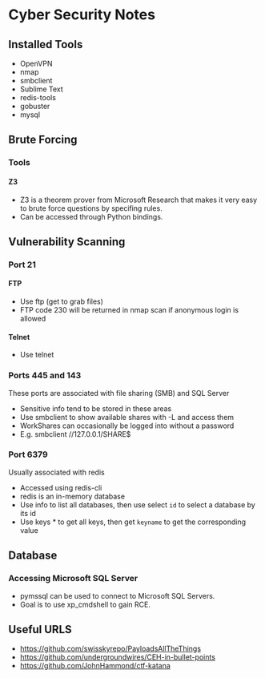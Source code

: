 # Cyber Security Notes

## Installed Tools
- OpenVPN
- nmap
- smbclient
- Sublime Text
- redis-tools
- gobuster
- mysql

## Brute Forcing
### Tools
#### Z3
- Z3 is a theorem prover from Microsoft Research that makes it very easy to brute force questions by specifing rules.
- Can be accessed through Python bindings.

## Vulnerability Scanning
### Port 21
#### FTP
- Use ftp (get to grab files)
- FTP code 230 will be returned in nmap scan if anonymous login is allowed
#### Telnet
- Use telnet

### Ports 445 and 143
These ports are associated with file sharing (SMB) and SQL Server
- Sensitive info tend to be stored in these areas
- Use smbclient to show available shares with -L and access them
- WorkShares can occasionally be logged into without a password
- E.g. smbclient //127.0.0.1/SHARE$

### Port 6379
Usually associated with redis
- Accessed using redis-cli
- redis is an in-memory database
- Use info to list all databases, then use select `id` to select a database by its id
- Use keys * to get all keys, then get `keyname` to get the corresponding value

## Database
### Accessing Microsoft SQL Server
- pymssql can be used to connect to Microsoft SQL Servers.
- Goal is to use xp_cmdshell to gain RCE.

## Useful URLS
- https://github.com/swisskyrepo/PayloadsAllTheThings
- https://github.com/undergroundwires/CEH-in-bullet-points
- https://github.com/JohnHammond/ctf-katana
